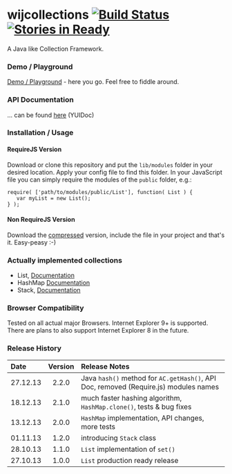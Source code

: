 # wijcollections [![Build Status](https://travis-ci.org/webinfluenza/wijcollections.png?branch=master)](https://travis-ci.org/webinfluenza/wijcollections) [![Stories in Ready](https://badge.waffle.io/webinfluenza/wijcollections.png?label=ready)](https://waffle.io/webinfluenza/wijcollections)

A Java like Collection Framework.


### Demo / Playground
[Demo / Playground](http://jsfiddle.net/webinfluenza/YM6vZ/ "jsfiddle playground") - here you go. Feel free to fiddle around.


### API Documentation
... can be found [here](http://www.webinfluenza.de/wijcollections/doc/ "Official Documentation") (YUIDoc)


### Installation / Usage
#### RequireJS Version
Download or clone this repository and put the `lib/modules` folder in your desired location. Apply your config file to find this folder. In your JavaScript file you can simply require the modules of the `public` folder, e.g.:
```
require( ['path/to/modules/public/List'], function( List ) {
   var myList = new List();
} );
```

#### Non RequireJS Version
Download the [compressed](https://github.com/webinfluenza/wijcollections/blob/not-required/dist/wijcollections.min.js) version, include the file in your project and that's it. Easy-peasy :-)


### Actually implemented collections
* List, [Documentation](http://www.webinfluenza.de/wijcollections/doc/classes/List.html "List API Documentation")
* HashMap [Documentation](http://www.webinfluenza.de/wijcollections/doc/classes/HashMap.html "HashMap API Documentation")
* Stack, [Documentation](http://www.webinfluenza.de/wijcollections/doc/classes/Stack.html "Stack API Documentation")

### Browser Compatibility
Tested on all actual major Browsers. Internet Explorer 9+ is supported. There are plans to also support Internet Explorer 8 in the future.

### Release History
Date | Version | Release Notes
:------------|:-------:|:-----
27.12.13 | 2.2.0 | Java ```hash()``` method for ```AC.getHash()```, API Doc, removed (Require.js) modules names
18.12.13 | 2.1.0 | much faster hashing algorithm, ```HashMap.clone()```, tests & bug fixes
13.12.13 | 2.0.0 | ```HashMap``` implementation, API changes, more tests
01.11.13 | 1.2.0 | introducing ```Stack``` class
28.10.13 | 1.1.0 | ```List``` implementation of ```set()```
27.10.13 | 1.0.0 | ```List``` production ready release
